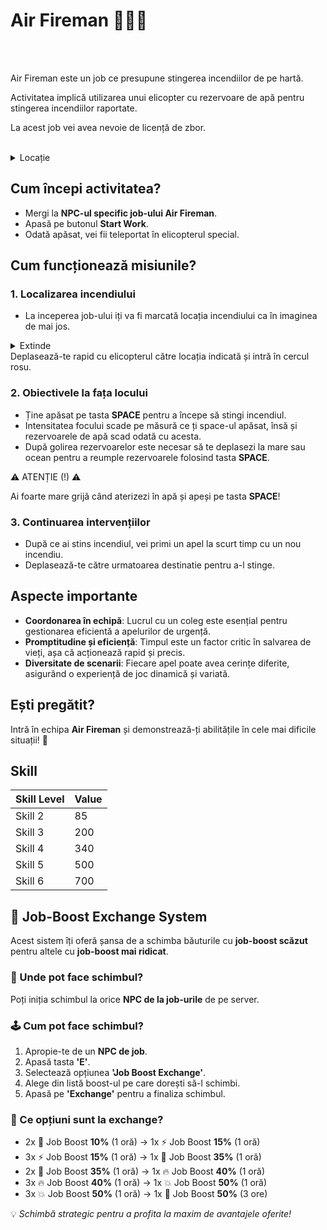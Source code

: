 

# Air Fireman 👨🏻‍🚒
<br><br>

<div class="danger-container">
<p>Air Fireman este un job ce presupune stingerea incendiilor de pe hartă. </p>
<p>Activitatea implică utilizarea unui elicopter cu rezervoare de apă pentru stingerea incendiilor raportate.</p>
<p>La acest job vei avea nevoie de licență de zbor.</p>
  
</div>
<br>
<details class="details custom-block">
    <summary>Locație</summary>
    <p><img src="https://i.imgur.com/9odIGna.png" alt="Locatie EAR"></p>
</details>


## **Cum începi activitatea?**

- Mergi la **NPC-ul specific job-ului Air Fireman**.
- Apasă pe butonul **Start Work**.
- Odată apăsat, vei fii teleportat în elicopterul special.

## **Cum funcționează misiunile?**

### **1. Localizarea incendiului**
- La inceperea job-ului iți va fi marcată locația incendiului ca în imaginea de mai jos.
<details class="details custom-block">
    <summary>Extinde</summary>
    <p><img src="https://i.imgur.com/SHIynf6.png" alt="Incendiu"></p>
</details>
Deplasează-te rapid cu elicopterul către locația indicată și intră în cercul rosu.

### **2. Obiectivele la fața locului**
- Ține apăsat pe tasta **SPACE** pentru a începe să stingi incendiul.
- Intensitatea focului scade pe măsură ce ți space-ul apăsat, însă și rezervoarele de apă scad odată cu acesta.
- După golirea rezervoarelor este necesar să te deplasezi la mare sau ocean pentru a reumple rezervoarele folosind tasta **SPACE**.
  
<div class="danger-container">
<p class="title">⚠️ ATENȚIE (!) ⚠️</p>
<p CLASS="description"> Ai foarte mare grijă când aterizezi în apă și apeși pe tasta <strong>SPACE</strong>!</p>
</div>

### **3. Continuarea intervențiilor**
- După ce ai stins incendiul, vei primi un apel la scurt timp cu un nou incendiu.
- Deplasează-te către urmatoarea destinatie pentru a-l stinge.


## **Aspecte importante**

- **Coordonarea în echipă**: Lucrul cu un coleg este esențial pentru gestionarea eficientă a apelurilor de urgență.
- **Promptitudine și eficiență**: Timpul este un factor critic în salvarea de vieți, așa că acționează rapid și precis.
- **Diversitate de scenarii**: Fiecare apel poate avea cerințe diferite, asigurând o experiență de joc dinamică și variată.


## **Ești pregătit?**

Intră în echipa **Air Fireman** și demonstrează-ți abilitățile în cele mai dificile situații! 🚒

## Skill

| Skill Level | Value |
|-------------|-------|
| Skill 2     | 85    |
| Skill 3     | 200   |
| Skill 4     | 340   |
| Skill 5     | 500   |
| Skill 6     | 700   |


<h2>🔁 Job-Boost Exchange System</h2>

<p>Acest sistem îți oferă șansa de a schimba băuturile cu <strong>job-boost scăzut</strong> pentru altele cu <strong>job-boost mai ridicat</strong>.</p>

<h3>📍 Unde pot face schimbul?</h3>
<p>Poți iniția schimbul la orice <strong>NPC de la job-urile</strong> de pe server.</p>

<h3>🕹️ Cum pot face schimbul?</h3>
<ol>
  <li>Apropie-te de un <strong>NPC de job</strong>.</li>
  <li>Apasă tasta <strong>'E'</strong>.</li>
  <li>Selectează opțiunea <strong>'Job Boost Exchange'</strong>.</li>
  <li>Alege din listă boost-ul pe care dorești să-l schimbi.</li>
  <li>Apasă pe <strong>'Exchange'</strong> pentru a finaliza schimbul.</li>
</ol>

<h3>🔄 Ce opțiuni sunt la exchange?</h3>
<ul>
  <li>2x 🧃 Job Boost <strong>10%</strong> (1 oră) → 1x ⚡ Job Boost <strong>15%</strong> (1 oră)</li>
  <li>3x ⚡ Job Boost <strong>15%</strong> (1 oră) → 1x 🚀 Job Boost <strong>35%</strong> (1 oră)</li>
  <li>2x 🚀 Job Boost <strong>35%</strong> (1 oră) → 1x 🔥 Job Boost <strong>40%</strong> (1 oră)</li>
  <li>3x 🔥 Job Boost <strong>40%</strong> (1 oră) → 1x 💥 Job Boost <strong>50%</strong> (1 oră)</li>
  <li>3x 💥 Job Boost <strong>50%</strong> (1 oră) → 1x 💎 Job Boost <strong>50%</strong> (3 ore)</li>
</ul>

<p>💡 <em>Schimbă strategic pentru a profita la maxim de avantajele oferite!</em></p>
